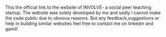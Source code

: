 This the official link to the website of INVOLVE- a social peer teaching startup. The website was solely developed by me and sadly I cannot make the code public due to obvious reasons. But any feedback,suggestions or help in building similar websites feel free to contact me on linkedin and gamil!
